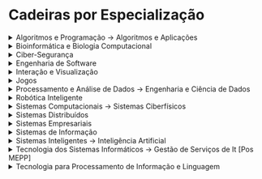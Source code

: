 # Cadeiras por Especialização


<details>
    <summary>Algoritmos e Programação -> Algoritmos e Aplicações</summary>

 * [[ALC](../courses/ALC.md)] Algoritmos para Lógica Computacional
 * [[CRC](../courses/CRC.md)] Ciência das Redes Complexas
 * [[CC](../courses/CC.md)] Computabilidade e Complexidade
 * [[AAva](../courses/AAva.md)] Algoritmos Avançados
 * [[CPD](../courses/CPD.md)] Computação Paralela e Distribuída
 * [[LP](../courses/LP.md)] Linguagens de Programação
</details>

<details>
    <summary>Bioinformática e Biologia Computacional</summary>

 * [[Apre](../courses/Apre.md)] Aprendizagem -> Aprendizagem Profunda (Dei) [Pos MEPP]
 * [[BioInf](../courses/BioInf.md)] Bioinformática ~> Biologia Computacional
 * [[CRC](../courses/CRC.md)] Ciência das Redes Complexas
 * [[CD](../courses/CD.md)] Ciência de Dados
 * [[AAva](../courses/AAva.md)] Algoritmos Avançados
 * [[TIS](../courses/TIS.md)] Tecnologias de Informação em Saúde -> [TIDB] Tecnologias de Informação e Decisão Biomédica [Pos MEPP]
</details>

<details>
    <summary>Ciber-Segurança</summary>

 * [[CSF](../courses/CSF.md)] Ciber Segurança Forense
 * [[SSof](../courses/SSof.md)] Segurança em Software
 * [[SIRS](../courses/SIRS.md)] Segurança Informática em Redes e Sistemas
 * [[CPS](../courses/CPS.md)] Criptografia e Protocolos de Segurança
 * [[GSI](../courses/GSI.md)] Gestão de Sistemas de Informação -> [SGSI] Segurança e Gestão de Sistemas de Informação [Pos MEPP]
 * [[SEC](../courses/SEC.md)] Sistemas de Elevada Confiabilidade
</details>

<details>
    <summary>Engenharia de Software</summary>

 * [[AS](../courses/AS.md)] Arquitecturas de Software -> Arquitectura de Software [Pos MEPP]
 * [[EspSoft](../courses/EspSoft.md)] Especificação de Software
 * [[GPI](../courses/GPI.md)] Gestão de Projectos Informáticos
 * [[PAva](../courses/PAva.md)] Programação Avançada
 * [[TVS](../courses/TVS.md)] Teste e Validação de Software
</details>

<details>
    <summary>Interação e Visualização</summary>
    
 * [[AVT](../courses/AVT.md)] Animação e Visualização Tridimensional
 * [[CCU](../courses/CCU.md)] Conceção Centrada no Utilizador
 * [[RV](../courses/RV.md)] Realidade Virtual
 * [[VI](../courses/VI.md)] Visualização de Informação
 * [[CVI](../courses/CVI.md)] Comunicação Visual Interactiva -> [CV] Computação Visual [Pos MEPP]
 * [[PCM](../courses/PCM.md)] Produção de Conteúdos Multimédia
 * [[P3D](../courses/P3D.md)] Programação 3D
</details>

<details>
    <summary>Jogos</summary>

 * [[CGJ](../courses/CGJ.md)] Computação Gráfica para Jogos
 * [[DJ](../courses/DJ.md)] Design de Jogos
 * [[IAJ](../courses/IAJ.md)] Inteligência Artificial para Jogos
 * [[AASMA](../courses/AASMA.md)] Agentes Autónomos e Sistemas Multi-Agente
 * [[MDJ](../courses/MDJ.md)] Metodologia de Desenvolvimento de Jogos
 * [[PCM](../courses/PCM.md)] Produção de Conteúdos Multimédia
</details>

<details>
    <summary>Processamento e Análise de Dados -> Engenharia e Ciência de Dados</summary>

 * [[AID](../courses/AID.md)] Análise e Integração de Dados
 * [[Apre](../courses/Apre.md)] Aprendizagem -> Aprendizagem Profunda (Dei) [Pos MEPP]
 * [[CD](../courses/CD.md)] Ciência de Dados
 * [[VI](../courses/VI.md)] Visualização de Informação
 * [[CNV](../courses/CNV.md)] Computação em Nuvem e Virtualização
 * [[CPD](../courses/CPD.md)] Computação Paralela e Distribuída
</details>

<details>
    <summary>Robótica Inteligente</summary>

 * [[Apre](../courses/Apre.md)] Aprendizagem -> Aprendizagem Profunda (Dei) [Pos MEPP]
 * [[IR](../courses/IR.md)] Introdução à Robótica
 * [[PADI](../courses/PADI.md)] Planeamento, Aprendizagem e Decisão Inteligente
 * [[PIV](../courses/PIV.md)] Processamento de Imagem e Visão
 * [[RSIPR](../courses/RSIPR.md)] Robôs Sociais e Interação Pessoa Robô -> [RSIHR] Robótica Social e Interação Humanos-Robôs [Pos MEPP]
 * [[SRM](../courses/SRM.md)] Sistemas Robóticos em Manipulação
</details>

<details>
    <summary>Sistemas Computacionais -> Sistemas Ciberfísicos</summary>

 * [[ACIC](../courses/ACIC.md)] Aplicações e Computação para a Internet das Coisas
 * [[CD](../courses/CD.md)] Ciência de Dados
 * [[DIIC](../courses/DIIC.md)] Design de Interação para a Internet das Coisas -> [EDI] Estúdio de Design de Interação [Pos MEPP]
 * [[AmbInt](../courses/AmbInt.md)] Ambientes Inteligentes
 * [[CMU](../courses/CMU.md)] Computação Móvel e Ubíqua
 * [[SEC](../courses/SEC.md)] Sistemas de Elevada Confiabilidade
</details>

<details>
    <summary>Sistemas Distribuídos</summary>

 * [[DAD](../courses/DAD.md)] Desenvolvimento de Aplicações Distribuídas
 * [[SIRS](../courses/SIRS.md)] Segurança Informática em Redes e Sistemas
 * [[CNV](../courses/CNV.md)] Computação em Nuvem e Virtualização
 * [[CMU](../courses/CMU.md)] Computação Móvel e Ubíqua
 * [[CPD](../courses/CPD.md)] Computação Paralela e Distribuída
 * [[SEC](../courses/SEC.md)] Sistemas de Elevada Confiabilidade
</details>

<details>
    <summary>Sistemas Empresariais</summary>

 * [[AGISIt](../courses/AGISIt.md)] Administração e Gestão de Infraestruturas e Serviços de It
 * [[ETPN](../courses/ETPN.md)] Engenharia e Tecnologia de Processos de Negócio
 * [[FSI](../courses/FSI.md)] Fundamentos de Sistemas de Informação
 * [[GPI](../courses/GPI.md)] Gestão de Projectos Informáticos
 * [[AEmp](../courses/AEmp.md)] Arquitetura Empresarial
 * [[GSI](../courses/GSI.md)] Gestão de Sistemas de Informação -> [SGSI] Segurança e Gestão de Sistemas de Informação [Pos MEPP]
</details>

<details>
    <summary>Sistemas de Informação</summary>

 * [[AID](../courses/AID.md)] Análise e Integração de Dados
 * [[CD](../courses/CD.md)] Ciência de Dados
 * [[ETPN](../courses/ETPN.md)] Engenharia e Tecnologia de Processos de Negócio
 * [[PRI](../courses/PRI.md)] Processamento e Recuperação de Informação
 * [[ADSI](../courses/ADSI.md)] Administração de Dados e Sistemas de Informação
 * [[IEmp](../courses/IEmp.md)] Integração Empresarial
</details>

<details>
    <summary>Sistemas Inteligentes -> Inteligência Artificial</summary>

 * [[Apre](../courses/Apre.md)] Aprendizagem -> Aprendizagem Profunda (Dei) [Pos MEPP]
 * [[CD](../courses/CD.md)] Ciência de Dados
 * [[LN](../courses/LN.md)] Língua Natural
 * [[PP](../courses/PP.md)] Procura e Planeamento
 * [[AASMA](../courses/AASMA.md)] Agentes Autónomos e Sistemas Multi-Agente
 * [[PADI](../courses/PADI.md)] Planeamento, Aprendizagem e Decisão Inteligente
 * [[RCR](../courses/RCR.md)] Representação do Conhecimento e Raciocínio
</details>

<details>
    <summary>Tecnologia dos Sistemas Informáticos -> Gestão de Serviços de It [Pos MEPP]</summary>

 * [[AGISIt](../courses/AGISIt.md)] Administração e Gestão de Infraestruturas e Serviços de It
 * [[DDRS](../courses/DDRS.md)] Desempenho e Dimensionamento de Redes e Sistemas
 * [[ESLE](../courses/ESLE.md)] Engenharia de Sistema de Larga Escala ("new")
 * [[SIRS](../courses/SIRS.md)] Segurança Informática em Redes e Sistemas
 * [[ADSI](../courses/ADSI.md)] Administração de Dados e Sistemas de Informação
 * [[CNV](../courses/CNV.md)] Computação em Nuvem e Virtualização
 * [[IEmp](../courses/IEmp.md)] Integração Empresarial
</details>

<details>
    <summary>Tecnologia para Processamento de Informação e Linguagem</summary>

 * [[Apre](../courses/Aprendizagem-Profunda.md)] Aprendizagem -> Aprendizagem Profunda (Dei) [Pos MEPP]
 * [[LN](../courses/LN.md)] Língua Natural
 * [[PRI](../courses/PRI.md)] Processamento e Recuperação de Informação
 * [[VI](../courses/VI.md)] Visualização de Informação
 * [[AAva](../courses/AAva.md)] Algoritmos Avançados
 * [[PF](../courses/PF.md)] Processamento da Fala
 </details>
